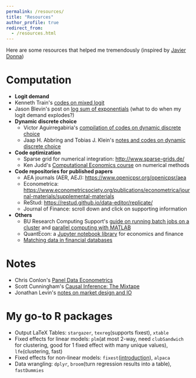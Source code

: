 ```yaml
---
permalink: /resources/
title: "Resources"
author_profile: true
redirect_from:
  - /resources.html
---
```

Here are some resources that helped me tremendously (inspired by [Javier Donna](https://www.jdonna.org/resources))
# Computation
* **Logit demand**
 * Kenneth Train's [codes on mixed logit](https://eml.berkeley.edu/~train/software.html)
 * Jason Blevin's post on [log sum of exponentials](https://jblevins.org/log/log-sum-exp) (what to do when my logit demand explodes?)
* **Dynamic discrete choice**
  * Victor Aguirregabiria's [compilation of codes on dynamic discrete choice](https://sites.google.com/view/victoraguirregabiriaswebsite/computer-code)
  * Jaap H. Abbring and Tobias J. Klein's [notes and codes on dynamic discrete choice](https://jabbring.github.io/dynamic-discrete-choice/dynamicDiscreteChoice.m.html)
* **Code optimization**
  * Sparse grid for numerical integration: http://www.sparse-grids.de/
  * Ken Judd's [Computational Economics course](https://kennethjudd.github.io/CompEcon2020/) on numerical methods
* **Code repositories for published papers**
  * AEA journals (AER, AEJ): https://www.openicpsr.org/openicpsr/aea
  * Econometrica: https://www.econometricsociety.org/publications/econometrica/journal-materials/supplemental-materials
  * ReStud: https://restud.github.io/data-editor/replicate/
  * Journal of Finance: scroll down and click on supporting information
* **Others**
  * BU Research Computing Support's [guide on running batch jobs on a cluster](https://www.bu.edu/tech/support/research/system-usage/running-jobs/) and [parallel computing with MATLAB](https://www.bu.edu/tech/support/research/training-consulting/online-tutorials/matlab-pct/)
  * QuantEcon: a [Jupyter notebook library](https://notes.quantecon.org/) for economics and finance
  * [Matching data in financial databases](https://libguides.princeton.edu/MatchFinancial)



# Notes
* Chris Conlon's [Panel Data Econometrics](https://chrisconlon.github.io/metrics.html)
* Scott Cunningham's [Causal Inference: The Mixtape](https://mixtape.scunning.com/index.html)
* Jonathan Levin's [notes on market design and IO](https://web.stanford.edu/~jdlevin/teaching.html)



# My go-to R packages
* Output LaTeX Tables: ``stargazer``, ``texreg``(supports fixest), ``xtable``
* Fixed effects for linear models: ``plm``(at most 2-way, need ``clubSandwich`` for clustering, good for 1 fixed effect with many unique values), ``lfe``(clustering, fast)
* Fixed effects for non-linear models: ``fixest``([introduction](https://lrberge.github.io/fixest/)),  ``alpaca``
* Data wrangling: ``dplyr``, ``broom``(turn regression results into a table), ``fastDummies``
